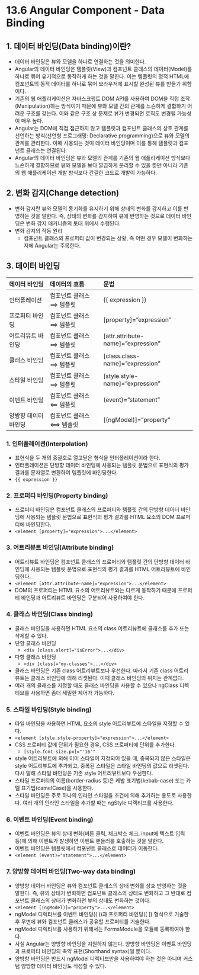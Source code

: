 # 13.6 Angular Component - Data Binding

## 1. 데이터 바인딩(Data binding)이란?
* 데이터 바인딩은 뷰와 모델을 하나로 연결하는 것을 의미한다.
* Angular의 데이터 바인딩은 템플릿(View)과 컴포넌트 클래스의 데이터(Model)를 하나로 묶어 유기적으로 동작하게 하는 것을 말한다. 이는 템플릿의 정적 HTML에 컴포넌트의 동적 데이터를 하나로 묶어 브라우저에 표시할 완성된 뷰를 만들기 위함이다.
* 기존의 웹 애플리케이션은 자바스크립트 DOM API를 사용하여 DOM을 직접 조작(Manipulation)하는 방식이기 때문에 뷰와 모델 간의 관계를 느슨하게 결합하기 어려운 구조를 갖는다. 이와 같은 구조 상 문제로 뷰가 변경되면 로직도 변경될 가능성이 매우 높다.
* Angular는 DOM에 직접 접근하지 않고 템플릿과 컴포넌트 클래스의 상호 관계를 선언하는 방식(선언형 프로그래밍: Declarative programming)으로 뷰와 모델의 관계를 관리한다. 이때 사용되는 것이 데이터 바인딩이며 이를 통해 템플릿과 컴포넌트 클래스는 연결된다.
* Angular의 데이터 바인딩은 뷰와 모델의 관계를 기존의 웹 애플리케이션 방식보다 느슨하게 결합하므로 뷰와 모델을 보다 깔끔하게 분리할 수 있을 뿐만 아니라 기존의 웹 애플리케이션 개발 방식보다 간결한 코드로 개발이 가능하다.

## 2. 변화 감지(Change detection)
* 변화 감지란 뷰와 모델의 동기화를 유지하기 위해 상태의 변화를 감지하고 이를 반영하는 것을 말한다. 즉, 상태의 변화를 감지하여 뷰에 반영하는 것으로 데이터 바인딩은 변화 감지 매커니즘의 토대 위에서 수행된다.
* 변화 감지의 작동 원리
  * 컴포넌트 클래스의 프로퍼티 값이 변경되는 상황, 즉 어떤 경우 모델이 변화하는지에 Angular는 주목한다.

## 3. 데이터 바인딩

| 데이터 바인딩        | 데이터의 흐름            | 문법                               |
| :------------------- | :----------------------- | :--------------------------------- |
| 인터폴레이션         | 컴포넌트 클래스 ⟹ 템플릿 | {{ expression }}                   |
| 프로퍼티 바인딩      | 컴포넌트 클래스 ⟹ 템플릿 | [property]=”expression”            |
| 어트리뷰트 바인딩    | 컴포넌트 클래스 ⟹ 템플릿 | [attr.attribute-name]=”expression” |
| 클래스 바인딩        | 컴포넌트 클래스 ⟹ 템플릿 | [class.class-name]=”expression”    |
| 스타일 바인딩        | 컴포넌트 클래스 ⟹ 템플릿 | [style.style-name]=”expression”    |
| 이벤트 바인딩        | 컴포넌트 클래스 ⟸ 템플릿 | (event)=”statement”                |
| 양방향 데이터 바인딩 | 컴포넌트 클래스 ⟺ 템플릿 | [(ngModel)]=”property”             |

### 1. 인터폴레이션(Interpolation)
* 표현식을 두 개의 중괄호로 열고닫은 형식을 인터폴레이션이라 한다.
* 인터폴레이션은 단방향 데이터 바인딩에 사용되는 템플릿 문법으로 표현식의 평가 결과를 문자열로 변환하여 템플릿에 바인딩한다.
* `{{ expression }}`

### 2. 프로퍼티 바인딩(Property binding)
* 프로퍼티 바인딩은 컴포넌트 클래스의 프로퍼티와 템플릿 간의 단방향 데이터 바인딩에 사용되는 템플릿 문법으로 표현식의 평가 결과를 HTML 요소의 DOM 프로퍼티에 바인딩한다.
* `<element [property]="expression">...</element>`

### 3. 어트리뷰트 바인딩(Attribute binding)
* 어트리뷰트 바인딩은 컴포넌트 클래스의 프로퍼티와 템플릿 간의 단방향 데이터 바인딩에 사용되는 템플릿 문법으로 표현식의 평가 결과를 HTML 어트리뷰트에 바인딩한다.
* `<element [attr.attribute-name]="expression">...</element>`
* DOM의 프로퍼티는 HTML 요소의 어트리뷰트와는 다르게 동작하기 때문에 프로퍼티 바인딩과 어트리뷰트 바인딩은 구분되어 사용하여야 한다.

### 4. 클래스 바인딩(Class binding)
* 클래스 바인딩을 사용하면 HTML 요소의 class 어트리뷰트에 클래스를 추가 또는 삭제할 수 있다.
* 단항 클래스 바인딩
  * `<div [class.alert]="isError">...</div>`
* 다항 클래스 바인딩
  * `<div [class]="my-classes">...</div>`
* 클래스 바인딩은 기존 class 어트리뷰트보다 우선한다. 따라서 기존 class 어트리뷰트는 클래스 바인딩에 의해 리셋된다. 이때 클래스 바인딩의 위치는 관계없다.
* 여러 개의 클래스를 지정할 때도 클래스 바인딩을 사용할 수 있으나 ngClass 디렉티브를 사용하면 좀더 세밀한 제어가 가능하다.

### 5. 스타일 바인딩(Style binding)
* 타일 바인딩을 사용하면 HTML 요소의 style 어트리뷰트에 스타일을 지정할 수 있다.
* `<element [style.style-property]="expression">...</element>`
* CSS 프로퍼티 값에 단위가 필요한 경우, CSS 프로퍼티에 단위를 추가한다.
  * `[style.font-size.px]="'16'"`
*  style 어트리뷰트에 의해 이미 스타일이 지정되어 있을 때, 중복되지 않은 스타일은 style 어트리뷰트에 추가되고, 중복된 스타일은 스타일 바인딩의 값으로 리셋된다. 다시 말해 스타일 바인딩은 기존 style 어트리뷰트보다 우선한다.
*  스타일 프로퍼티의 이름(border-radius 등)은 케밥 표기법(kebab-case) 또는 카멜 표기법(camelCase)을 사용한다.
*  스타일 바인딩은 주로 하나의 인라인 스타일을 조건에 의해 추가하는 용도로 사용한다. 여러 개의 인라인 스타일을 추가할 때는 ngStyle 디렉티브를 사용한다.

### 6. 이벤트 바인딩(Event binding)
* 이벤트 바인딩은 뷰의 상태 변화(버튼 클릭, 체크박스 체크, input에 텍스트 입력 등)에 의해 이벤트가 발생하면 이벤트 핸들러를 호출하는 것을 말한다.
* 이벤트 바인딩은 템플릿에서 컴포넌트 클래스로 데이터가 이동한다.
* `<element (event)="statement">...</element>`

### 7. 양방향 데이터 바인딩(Two-way data binding)
* 양방향 데이터 바인딩은 뷰와 컴포넌트 클래스의 상태 변화를 상호 반영하는 것을 말한다. 즉, 뷰의 상태가 변화하면 컴포넌트 클래스의 상태도 변화하고 그 반대로 컴포넌트 클래스의 상태가 변화하면 뷰의 상태도 변화하는 것이다.
* `<element [(ngModel)]="property">...</element>`
* ngModel 디렉티브를 이벤트 바인딩(( ))과 프로퍼티 바인딩([ ]) 형식으로 기술한 후 우변에 뷰와 컴포넌트 클래스가 공유할 프로퍼티를 기술한다.
* ngModel 디렉티브를 사용하기 위해서는 FormsModule을 모듈에 등록하여야 한다.
* 사실 Angular는 양방향 바인딩을 지원하지 않는다. 양방향 바인딩은 이벤트 바인딩과 프로퍼티 바인딩의 축약 표현(Shorthand syntax)일 뿐이다.
* 양방향 바인딩은 반드시 ngModel 디렉티브만을 사용하여야 하는 것은 아니며 커스텀 양방향 데이터 바인딩도 작성할 수 있다.